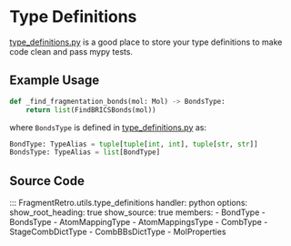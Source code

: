 # Type Definitions

[type_definitions.py](/src/FragmentRetro/type_definitions.py) is a good place to store your type definitions to make code clean and pass mypy tests.

## Example Usage

```python
def _find_fragmentation_bonds(mol: Mol) -> BondsType:
    return list(FindBRICSBonds(mol))
```

where `BondsType` is defined in [type_definitions.py](/src/FragmentRetro/utils/type_definitions.py) as:

```python
BondType: TypeAlias = tuple[tuple[int, int], tuple[str, str]]
BondsType: TypeAlias = list[BondType]
```

## Source Code

::: FragmentRetro.utils.type_definitions
    handler: python
    options:
      show_root_heading: true
      show_source: true
      members:
        - BondType
        - BondsType
        - AtomMappingType
        - AtomMappingsType
        - CombType
        - StageCombDictType
        - CombBBsDictType
        - MolProperties
